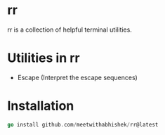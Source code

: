 # rr

rr is a collection of helpful terminal utilities.

# Utilities in rr  

- Escape (Interpret the escape sequences)
 
# Installation 

```go
go install github.com/meetwithabhishek/rr@latest
```
